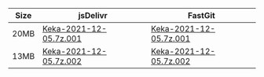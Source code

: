|    Size   |     jsDelivr  | FastGit |
|  ---  |  ---  |  ---  |
| 20MB | [Keka-2021-12-05.7z.001](https://cdn.jsdelivr.net/gh/appleians/Keka@main/Keka-2021-12-05.7z.001) | [Keka-2021-12-05.7z.001](https://raw.fastgit.org/appleians/Keka/main/Keka-2021-12-05.7z.001) |
| 13MB | [Keka-2021-12-05.7z.002](https://cdn.jsdelivr.net/gh/appleians/Keka@main/Keka-2021-12-05.7z.002) | [Keka-2021-12-05.7z.002](https://raw.fastgit.org/appleians/Keka/main/Keka-2021-12-05.7z.002) |
